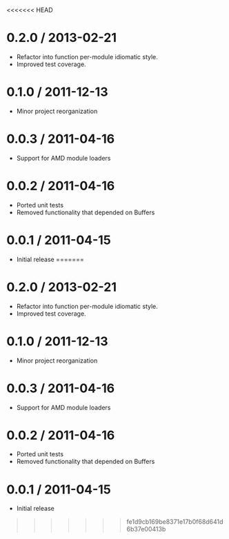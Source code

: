 <<<<<<< HEAD
# 0.2.0 / 2013-02-21

  - Refactor into function per-module idiomatic style.
  - Improved test coverage.

# 0.1.0 / 2011-12-13

  - Minor project reorganization

# 0.0.3 / 2011-04-16
  - Support for AMD module loaders

# 0.0.2 / 2011-04-16

  - Ported unit tests
  - Removed functionality that depended on Buffers

# 0.0.1 / 2011-04-15

  - Initial release
=======
# 0.2.0 / 2013-02-21

  - Refactor into function per-module idiomatic style.
  - Improved test coverage.

# 0.1.0 / 2011-12-13

  - Minor project reorganization

# 0.0.3 / 2011-04-16
  - Support for AMD module loaders

# 0.0.2 / 2011-04-16

  - Ported unit tests
  - Removed functionality that depended on Buffers

# 0.0.1 / 2011-04-15

  - Initial release
>>>>>>> fe1d9cb169be8371e17b0f68d641d6b37e00413b
